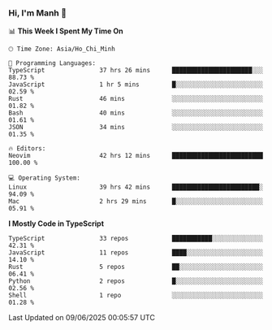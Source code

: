 ### Hi, I'm Manh 👋

<!--START_SECTION:waka-->
📊 **This Week I Spent My Time On** 

```text
🕑︎ Time Zone: Asia/Ho_Chi_Minh

💬 Programming Languages: 
TypeScript               37 hrs 26 mins      ██████████████████████░░░   88.73 % 
JavaScript               1 hr 5 mins         █░░░░░░░░░░░░░░░░░░░░░░░░   02.59 % 
Rust                     46 mins             ░░░░░░░░░░░░░░░░░░░░░░░░░   01.82 % 
Bash                     40 mins             ░░░░░░░░░░░░░░░░░░░░░░░░░   01.61 % 
JSON                     34 mins             ░░░░░░░░░░░░░░░░░░░░░░░░░   01.35 % 

🔥 Editors: 
Neovim                   42 hrs 12 mins      █████████████████████████   100.00 % 

💻 Operating System: 
Linux                    39 hrs 42 mins      ████████████████████████░   94.09 % 
Mac                      2 hrs 29 mins       █░░░░░░░░░░░░░░░░░░░░░░░░   05.91 % 
```

**I Mostly Code in TypeScript** 

```text
TypeScript               33 repos            ███████████░░░░░░░░░░░░░░   42.31 % 
JavaScript               11 repos            ████░░░░░░░░░░░░░░░░░░░░░   14.10 % 
Rust                     5 repos             ██░░░░░░░░░░░░░░░░░░░░░░░   06.41 % 
Python                   2 repos             █░░░░░░░░░░░░░░░░░░░░░░░░   02.56 % 
Shell                    1 repo              ░░░░░░░░░░░░░░░░░░░░░░░░░   01.28 % 
```




 Last Updated on 09/06/2025 00:05:57 UTC
<!--END_SECTION:waka-->
